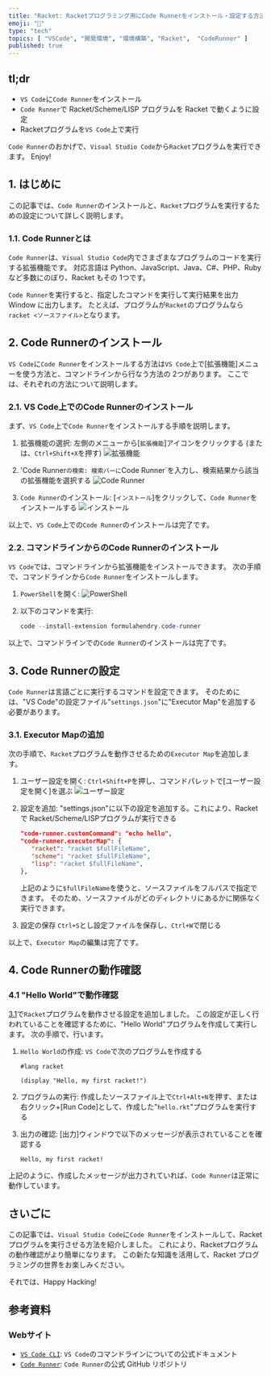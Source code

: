 ```yaml
---
title: "Racket: Racketプログラミング用にCode Runnerをインストール・設定する方法"
emoji: "🎾"
type: "tech"
topics: [ "VSCode", "開発環境", "環境構築", "Racket",  "CodeRunner" ]
published: true
---
```


## tl;dr

- `VS Code`に`Code Runner`をインストール
- `Code Runner`で Racket/Scheme/LISP プログラムを Racket で動くように設定
- Racketプログラムを`VS Code`上で実行

`Code Runner`のおかげで、`Visual Studio Code`から`Racket`プログラムを実行できます。
Enjoy!

## 1. はじめに

この記事では、`Code Runner`のインストールと、`Racket`プログラムを実行するための設定について詳しく説明します。

### 1.1. Code Runnerとは

`Code Runner`は、`Visual Studio Code`内でさまざまなプログラムのコードを実行する拡張機能です。
対応言語は Python、JavaScript、Java、C#、PHP、Ruby など多数にのぼり、Racket もその 1つです。

`Code Runner`を実行すると、指定したコマンドを実行して実行結果を出力 Window に出力します。
たとえば、プログラムが`Racket`のプログラムなら`racket <ソースファイル>`となります。

## 2. Code Runnerのインストール

`VS Code`に`Code Runner`をインストールする方法は`VS Code`上で\[拡張機能\]メニューを使う方法と、コマンドラインから行なう方法の 2つがあります。
ここでは、それぞれの方法について説明します。

### 2.1. VS Code上でのCode Runnerのインストール

まず、`VS Code`上で`Code Runner`をインストールする手順を説明します。

1. 拡張機能の選択:
   左側のメニューから\[`拡張機能`\]アイコンをクリックする (または、`Ctrl+Shift+X`を押す)
   ![拡張機能](https://i.imgur.com/4JIrBTs.png)

2. 'Code Runner`の検索:
   検索バーに`Code Runner`を入力し、検索結果から該当の拡張機能を選択する
   ![Code Runner](https://i.imgur.com/bdYaeL0.png)

3. `Code Runner`のインストール:
  \[`インストール`\]をクリックして、`Code Runner`をインストールする
  ![インストール](https://i.imgur.com/uWyBHCe.png)

以上で、`VS Code`上での`Code Runner`のインストールは完了です。

### 2.2. コマンドラインからのCode Runnerのインストール

`VS Code`では、コマンドラインから拡張機能をインストールできます。
次の手順で、コマンドラインから`Code Runner`をインストールします。

1. `PowerShell`を開く:
   ![PowerShell](https://i.imgur.com/2YbB7lj.png)

2. 以下のコマンドを実行:

   ```powershell
   code --install-extension formulahendry.code-runner
   ```

以上で、コマンドラインでの`Code Runner`のインストールは完了です。

## 3. Code Runnerの設定

`Code Runner`は言語ごとに実行するコマンドを設定できます。
そのためには、"VS Code"の設定ファイル"`settings.json`"に"Executor Map"を追加する必要があります。

### 3.1. Executor Mapの追加

次の手順で、`Racket`プログラムを動作させるための`Executor Map`を追加します。

1. ユーザー設定を開く:
   `Ctrl+Shift+P`を押し、コマンドパレットで\[ユーザー設定を開く\]を選ぶ
   ![ユーザー設定](https://i.imgur.com/y94dSHr.png)

2. 設定を追加:
   "settings.json"に以下の設定を追加する。これにより、Racket で Racket/Scheme/LISPプログラムが実行できる

   ```json : settings.json
   "code-runner.customCommand": "echo hello",
   "code-runner.executorMap": {
      "racket": "racket $fullFileName",
      "scheme": "racket $fullFileName",
      "lisp": "racket $fullFileName",
   },
   ```

   上記のように`$fullFileName`を使うと、ソースファイルをフルパスで指定できます。
   そのため、ソースファイルがどのディレクトリにあるかに関係なく実行できます。

3. 設定の保存
   `Ctrl+S`とし設定ファイルを保存し、`Ctrl+W`で閉じる

以上で、`Executor Map`の編集は完了です。

## 4. Code Runnerの動作確認

### 4.1 "Hello World"で動作確認

[3.1](#31-executor-mapの追加)で`Racket`プログラムを動作させる設定を追加しました。
この設定が正しく行われていることを確認するために、"Hello World"プログラムを作成して実行します。
次の手順で、行います。

1. `Hello World`の作成:
   `VS Code`で次のプログラムを作成する

   ```racket: hello.rkt
   #lang racket

   (display "Hello, my first racket!")
   ```

2. プログラムの実行:
   作成したソースファイル上で`Ctrl+Alt+N`を押す、または右クリック+\[Run Code\]として、作成した"`hello.rkt`"プログラムを実行する

3. 出力の確認:
   \[出力\]ウィンドウで以下のメッセージが表示されていることを確認する

   ```output
   Hello, my first racket!
   ```

上記のように、作成したメッセージが出力されていれば、`Code Runner`は正常に動作しています。

## さいごに

この記事では、`Visual Studio Code`に`Code Runner`をインストールして、Racketプログラムを実行させる方法を紹介しました。
これにより、Racketプログラムの動作確認がより簡単になります。
この新たな知識を活用して、Racket プログラミングの世界をお楽しみください。

それでは、Happy Hacking!

## 参考資料

### Webサイト

- [`VS Code CLI`](https://code.visualstudio.com/docs/editor/command-line): `VS Code`のコマンドラインについての公式ドキュメント
- [`Code Runner`](https://github.com/formulahendry/vscode-code-runner): `Code Runner`の公式 GitHub リポジトリ
